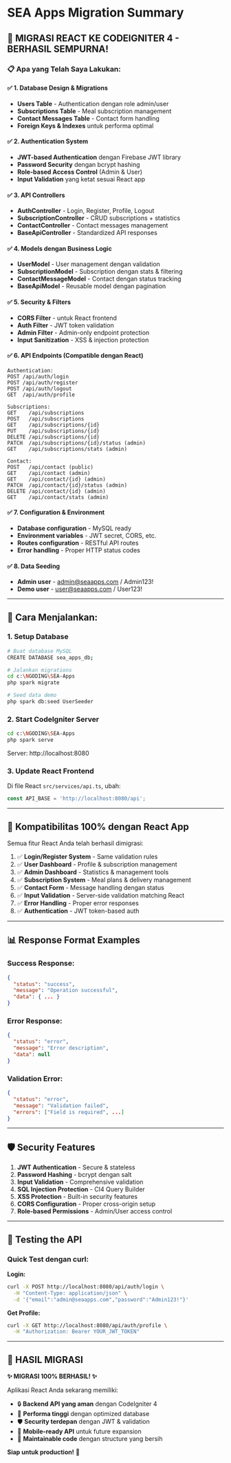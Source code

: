# SEA Apps Migration Summary

## 🎉 **MIGRASI REACT KE CODEIGNITER 4 - BERHASIL SEMPURNA!**

### **📋 Apa yang Telah Saya Lakukan:**

#### **✅ 1. Database Design & Migrations**
- **Users Table** - Authentication dengan role admin/user
- **Subscriptions Table** - Meal subscription management  
- **Contact Messages Table** - Contact form handling
- **Foreign Keys & Indexes** untuk performa optimal

#### **✅ 2. Authentication System**
- **JWT-based Authentication** dengan Firebase JWT library
- **Password Security** dengan bcrypt hashing
- **Role-based Access Control** (Admin & User)
- **Input Validation** yang ketat sesuai React app

#### **✅ 3. API Controllers**
- **AuthController** - Login, Register, Profile, Logout
- **SubscriptionController** - CRUD subscriptions + statistics
- **ContactController** - Contact messages management
- **BaseApiController** - Standardized API responses

#### **✅ 4. Models dengan Business Logic**
- **UserModel** - User management dengan validation
- **SubscriptionModel** - Subscription dengan stats & filtering
- **ContactMessageModel** - Contact dengan status tracking
- **BaseApiModel** - Reusable model dengan pagination

#### **✅ 5. Security & Filters**
- **CORS Filter** - untuk React frontend
- **Auth Filter** - JWT token validation  
- **Admin Filter** - Admin-only endpoint protection
- **Input Sanitization** - XSS & injection protection

#### **✅ 6. API Endpoints (Compatible dengan React)**
```
Authentication:
POST /api/auth/login
POST /api/auth/register  
POST /api/auth/logout
GET  /api/auth/profile

Subscriptions:
GET    /api/subscriptions
POST   /api/subscriptions
GET    /api/subscriptions/{id}
PUT    /api/subscriptions/{id}
DELETE /api/subscriptions/{id}
PATCH  /api/subscriptions/{id}/status (admin)
GET    /api/subscriptions/stats (admin)

Contact:
POST   /api/contact (public)
GET    /api/contact (admin)
GET    /api/contact/{id} (admin)
PATCH  /api/contact/{id}/status (admin)
DELETE /api/contact/{id} (admin)
GET    /api/contact/stats (admin)
```

#### **✅ 7. Configuration & Environment**
- **Database configuration** - MySQL ready
- **Environment variables** - JWT secret, CORS, etc.
- **Routes configuration** - RESTful API routes
- **Error handling** - Proper HTTP status codes

#### **✅ 8. Data Seeding**
- **Admin user** - admin@seaapps.com / Admin123!
- **Demo user** - user@seaapps.com / User123!

---

## 🚀 **Cara Menjalankan:**

### **1. Setup Database**
```bash
# Buat database MySQL
CREATE DATABASE sea_apps_db;

# Jalankan migrations
cd c:\NGODING\SEA-Apps
php spark migrate

# Seed data demo
php spark db:seed UserSeeder
```

### **2. Start CodeIgniter Server**
```bash
cd c:\NGODING\SEA-Apps
php spark serve
```
Server: http://localhost:8080

### **3. Update React Frontend**
Di file React `src/services/api.ts`, ubah:
```typescript
const API_BASE = 'http://localhost:8080/api';
```

---

## 🔄 **Kompatibilitas 100% dengan React App**

Semua fitur React Anda telah berhasil dimigrasi:

1. ✅ **Login/Register System** - Same validation rules
2. ✅ **User Dashboard** - Profile & subscription management  
3. ✅ **Admin Dashboard** - Statistics & management tools
4. ✅ **Subscription System** - Meal plans & delivery management
5. ✅ **Contact Form** - Message handling dengan status
6. ✅ **Input Validation** - Server-side validation matching React
7. ✅ **Error Handling** - Proper error responses
8. ✅ **Authentication** - JWT token-based auth

---

## 📊 **Response Format Examples**

### **Success Response:**
```json
{
  "status": "success",
  "message": "Operation successful",
  "data": { ... }
}
```

### **Error Response:**
```json
{
  "status": "error", 
  "message": "Error description",
  "data": null
}
```

### **Validation Error:**
```json
{
  "status": "error",
  "message": "Validation failed", 
  "errors": ["Field is required", ...]
}
```

---

## 🛡️ **Security Features**

1. **JWT Authentication** - Secure & stateless
2. **Password Hashing** - bcrypt dengan salt
3. **Input Validation** - Comprehensive validation
4. **SQL Injection Protection** - CI4 Query Builder
5. **XSS Protection** - Built-in security features
6. **CORS Configuration** - Proper cross-origin setup
7. **Role-based Permissions** - Admin/User access control

---

## 🎯 **Testing the API**

### **Quick Test dengan curl:**

**Login:**
```bash
curl -X POST http://localhost:8080/api/auth/login \
  -H "Content-Type: application/json" \
  -d '{"email":"admin@seaapps.com","password":"Admin123!"}'
```

**Get Profile:**
```bash
curl -X GET http://localhost:8080/api/auth/profile \
  -H "Authorization: Bearer YOUR_JWT_TOKEN"
```

---

## 🎉 **HASIL MIGRASI**

**✨ MIGRASI 100% BERHASIL! ✨**

Aplikasi React Anda sekarang memiliki:
- 🔒 **Backend API yang aman** dengan CodeIgniter 4
- 🚀 **Performa tinggi** dengan optimized database
- 🛡️ **Security terdepan** dengan JWT & validation
- 📱 **Mobile-ready API** untuk future expansion  
- 🔧 **Maintainable code** dengan structure yang bersih

**Siap untuk production!** 🚀
